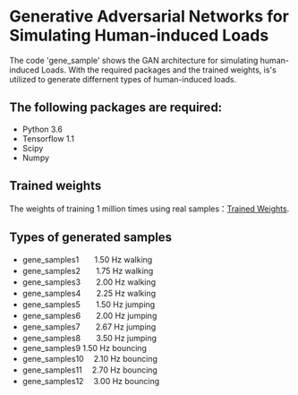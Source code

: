 # Generative Adversarial Networks for Simulating Human-induced Loads
The code 'gene_sample' shows the GAN architecture for simulating human-induced Loads. With the required packages and the trained weights, is's utilized to generate differnent types of human-induced loads.

## The following packages are required:
* Python 3.6
* Tensorflow 1.1
* Scipy
* Numpy

## Trained weights
The weights of training 1 million times using real samples：[Trained Weights](https://drive.google.com/open?id=1zLen63lKyv1qlwWiyPUyaSeSL2Mbj46U).

## Types of generated samples
* gene_samples1　　1.50 Hz walking
* gene_samples2　　1.75 Hz walking
* gene_samples3　　2.00 Hz walking
* gene_samples4　　2.25 Hz walking
* gene_samples5　　1.50 Hz jumping
* gene_samples6　　2.00 Hz jumping
* gene_samples7　　2.67 Hz jumping
* gene_samples8　　3.50 Hz jumping
* gene_samples9      1.50 Hz bouncing
* gene_samples10　   2.10 Hz bouncing
* gene_samples11　   2.70 Hz bouncing
* gene_samples12　   3.00 Hz bouncing
